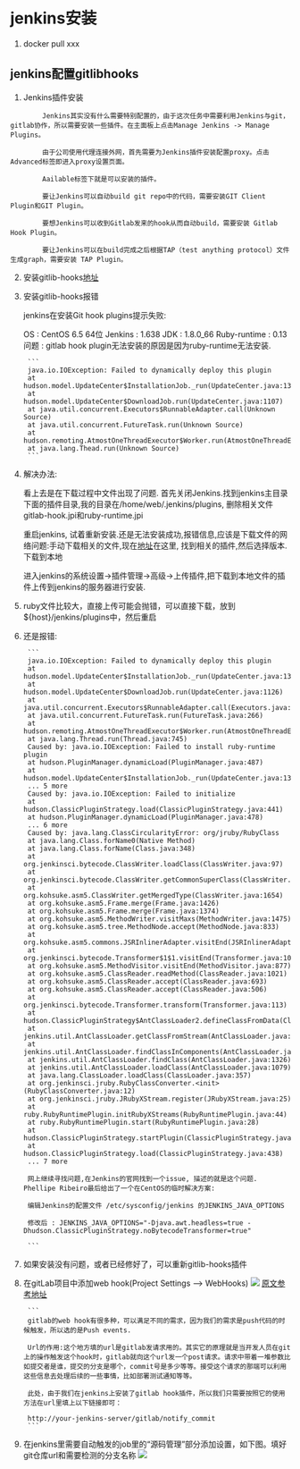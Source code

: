 # jenkins安装

1. docker pull xxx

## jenkins配置gitlibhooks

1. Jenkins插件安装
```
		Jenkins其实没有什么需要特别配置的，由于这次任务中需要利用Jenkins与git，gitlab协作，所以需要安装一些插件。在主面板上点击Manage Jenkins -> Manage Plugins。

		由于公司使用代理连接外网，首先需要为Jenkins插件安装配置proxy。点击Advanced标签即进入proxy设置页面。

		Aailable标签下就是可以安装的插件。

		要让Jenkins可以自动build git repo中的代码，需要安装GIT Client Plugin和GIT Plugin。

		要想Jenkins可以收到Gitlab发来的hook从而自动build，需要安装 Gitlab Hook Plugin。

		要让Jenkins可以在build完成之后根据TAP（test anything protocol）文件生成graph，需要安装 TAP Plugin。
```

2. 安装gitlib-hooks[地址](https://wiki.jenkins-ci.org/display/JENKINS/Gitlab+Hook+Plugin)
3. 安装gitlib-hooks报错

     jenkins在安装Git hook plugins提示失败:

    OS : CentOS 6.5 64位
    Jenkins : 1.638
     JDK : 1.8.0_66
    Ruby-runtime : 0.13
    问题 : gitlab hook plugin无法安装的原因是因为ruby-runtime无法安装.

		```
		java.io.IOException: Failed to dynamically deploy this plugin
		at hudson.model.UpdateCenter$InstallationJob._run(UpdateCenter.java:1308)
		at hudson.model.UpdateCenter$DownloadJob.run(UpdateCenter.java:1107)
		at java.util.concurrent.Executors$RunnableAdapter.call(Unknown Source)
		at java.util.concurrent.FutureTask.run(Unknown Source)
		at hudson.remoting.AtmostOneThreadExecutor$Worker.run(AtmostOneThreadExecutor.java:104)
		at java.lang.Thead.run(Unknown Source)
		```

4. 解决办法:

    看上去是在下载过程中文件出现了问题. 首先关闭Jenkins.找到jenkins主目录下面的插件目录,我的目录在/home/web/.jenkins/plugins, 删除相关文件gitlab-hook.jpi和ruby-runtime.jpi

    重启jenkins, 试着重新安装.还是无法安装成功,报错信息,应该是下载文件的网络问题:手动下载相关的文件,现在[地址](https://updates.jenkins-ci.org/download/plugins "地址")在这里, 找到相关的插件,然后选择版本.下载到本地

    进入jenkins的系统设置->插件管理->高级->上传插件,把下载到本地文件的插件上传到jenkins的服务器进行安装.

5. ruby文件比较大，直接上传可能会抛错，可以直接下载，放到${host}/jenkins/plugins中，然后重启

6. 还是报错:

		```
		java.io.IOException: Failed to dynamically deploy this plugin
		at hudson.model.UpdateCenter$InstallationJob._run(UpdateCenter.java:1328)
		at hudson.model.UpdateCenter$DownloadJob.run(UpdateCenter.java:1126)
		at java.util.concurrent.Executors$RunnableAdapter.call(Executors.java:511)
		at java.util.concurrent.FutureTask.run(FutureTask.java:266)
		at hudson.remoting.AtmostOneThreadExecutor$Worker.run(AtmostOneThreadExecutor.java:110)
		at java.lang.Thread.run(Thread.java:745)
		Caused by: java.io.IOException: Failed to install ruby-runtime plugin
		at hudson.PluginManager.dynamicLoad(PluginManager.java:487)
		at hudson.model.UpdateCenter$InstallationJob._run(UpdateCenter.java:1324)
		... 5 more
		Caused by: java.io.IOException: Failed to initialize
		at hudson.ClassicPluginStrategy.load(ClassicPluginStrategy.java:441)
		at hudson.PluginManager.dynamicLoad(PluginManager.java:478)
		... 6 more
		Caused by: java.lang.ClassCircularityError: org/jruby/RubyClass
		at java.lang.Class.forName0(Native Method)
		at java.lang.Class.forName(Class.java:348)
		at org.jenkinsci.bytecode.ClassWriter.loadClass(ClassWriter.java:97)
		at org.jenkinsci.bytecode.ClassWriter.getCommonSuperClass(ClassWriter.java:64)
		at org.kohsuke.asm5.ClassWriter.getMergedType(ClassWriter.java:1654)
		at org.kohsuke.asm5.Frame.merge(Frame.java:1426)
		at org.kohsuke.asm5.Frame.merge(Frame.java:1374)
		at org.kohsuke.asm5.MethodWriter.visitMaxs(MethodWriter.java:1475)
		at org.kohsuke.asm5.tree.MethodNode.accept(MethodNode.java:833)
		at org.kohsuke.asm5.commons.JSRInlinerAdapter.visitEnd(JSRInlinerAdapter.java:187)
		at org.jenkinsci.bytecode.Transformer$1$1.visitEnd(Transformer.java:107)
		at org.kohsuke.asm5.MethodVisitor.visitEnd(MethodVisitor.java:877)
		at org.kohsuke.asm5.ClassReader.readMethod(ClassReader.java:1021)
		at org.kohsuke.asm5.ClassReader.accept(ClassReader.java:693)
		at org.kohsuke.asm5.ClassReader.accept(ClassReader.java:506)
		at org.jenkinsci.bytecode.Transformer.transform(Transformer.java:113)
		at hudson.ClassicPluginStrategy$AntClassLoader2.defineClassFromData(ClassicPluginStrategy.java:800)
		at jenkins.util.AntClassLoader.getClassFromStream(AntClassLoader.java:1310)
		at jenkins.util.AntClassLoader.findClassInComponents(AntClassLoader.java:1366)
		at jenkins.util.AntClassLoader.findClass(AntClassLoader.java:1326)
		at jenkins.util.AntClassLoader.loadClass(AntClassLoader.java:1079)
		at java.lang.ClassLoader.loadClass(ClassLoader.java:357)
		at org.jenkinsci.jruby.RubyClassConverter.<init>(RubyClassConverter.java:12)
		at org.jenkinsci.jruby.JRubyXStream.register(JRubyXStream.java:25)
		at ruby.RubyRuntimePlugin.initRubyXStreams(RubyRuntimePlugin.java:44)
		at ruby.RubyRuntimePlugin.start(RubyRuntimePlugin.java:28)
		at hudson.ClassicPluginStrategy.startPlugin(ClassicPluginStrategy.java:449)
		at hudson.ClassicPluginStrategy.load(ClassicPluginStrategy.java:438)
		... 7 more

		网上继续寻找问题,在Jenkins的官网找到一个issue, 描述的就是这个问题. Phellipe Ribeiro最后给出了一个在CentOS的临时解决方案:

		编辑Jenkins的配置文件 /etc/sysconfig/jenkins 的JENKINS_JAVA_OPTIONS

		修改后 : JENKINS_JAVA_OPTIONS="-Djava.awt.headless=true -Dhudson.ClassicPluginStrategy.noBytecodeTransformer=true"

		```

7. 如果安装没有问题，或者已经修好了，可以重新gitlib-hooks插件
8. 在gitLab项目中添加web hook(Project Settings --> WebHooks)
   ![](https://csdn-code.oss.aliyuncs.com/php-upload-images/20161028-1058-31385-4992/1611041-59d2206aa8b32ea8.png)
   [原文参考地址](https://github.com/elvanja/jenkins-gitlab-hook-plugin#notify-commit-hook "原文参考地址")

		```
		gitlab的web hook有很多种，可以满足不同的需求，因为我们的需求是push代码的时候触发，所以选的是Push events.

		Url的作用:这个地方填的url是gitlab发请求用的。其实它的原理就是当开发人员在git上的操作触发这个hook时，gitlab就向这个url发一个post请求。请求中带着一堆参数比如提交者是谁，提交的分支是哪个，commit号是多少等等。接受这个请求的那端可以利用这些信息去处理后续的一些事情，比如部署测试通知等等。

		此处，由于我们在jenkins上安装了gitlab hook插件，所以我们只需要按照它的使用方法在url里填上以下链接即可：

		http://your-jenkins-server/gitlab/notify_commit
		```

9. 在jenkins里需要自动触发的job里的“源码管理”部分添加设置，如下图。填好git仓库url和需要检测的分支名称
![](https://csdn-code.oss.aliyuncs.com/php-upload-images/20161028-1100-17587-3793/1611041-951949d1ebb55811.png)